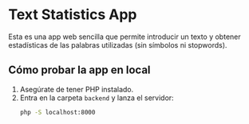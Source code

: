 # Text Statistics App

Esta es una app web sencilla que permite introducir un texto y obtener estadísticas de las palabras utilizadas (sin símbolos ni stopwords).

## Cómo probar la app en local

1. Asegúrate de tener PHP instalado.
2. Entra en la carpeta `backend` y lanza el servidor:
   ```bash
   php -S localhost:8000
